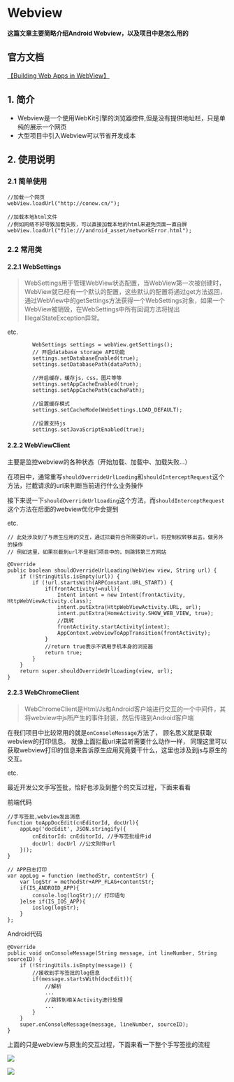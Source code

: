 # Webview
**这篇文章主要简略介绍Android Webview，以及项目中是怎么用的<br>**

## 官方文档
[【Building Web Apps in WebView】](https://developer.android.google.cn/guide/webapps/webview.html?hl=zh-cn)

## 1. 简介
* Webview是一个使用WebKit引擎的浏览器控件,但是没有提供地址栏，只是单纯的展示一个网页
* 大型项目中引入Webview可以节省开发成本

## 2. 使用说明
### 2.1 简单使用
```
//加载一个网页
webView.loadUrl("http://conow.cn/");

//加载本地html文件
//例如网络不好导致加载失败，可以直接加载本地的html来避免页面一直白屏
webView.loadUrl("file:///android_asset/networkError.html");
```


### 2.2 常用类

#### 2.2.1 WebSettings
> WebSettings用于管理WebView状态配置，当WebView第一次被创建时，WebView就已经有一个默认的配置，这些默认的配置将通过get方法返回，通过WebView中的getSettings方法获得一个WebSettings对象，如果一个WebView被销毁，在WebSettings中所有回调方法将抛出IllegalStateException异常。

etc.
```
        WebSettings settings = webView.getSettings();
        // 开启database storage API功能
        settings.setDatabaseEnabled(true);
        settings.setDatabasePath(dataPath);

        //开启缓存，缓存js，css，图片等等
        settings.setAppCacheEnabled(true);
        settings.setAppCachePath(cachePath);

        //设置缓存模式
        settings.setCacheMode(WebSettings.LOAD_DEFAULT);

        //设置支持js
        settings.setJavaScriptEnabled(true);
```


#### 2.2.2 WebViewClient
主要是监控webview的各种状态（开始加载、加载中、加载失败...）

在项目中，通常重写`shouldOverrideUrlLoading`和`shouldInterceptRequest`这个方法，拦截请求的url来判断当前进行什么业务操作

接下来说一下`shouldOverrideUrlLoading`这个方法，而`shouldInterceptRequest`这个方法在后面的webview优化中会提到

etc.
```
// 此处涉及到了与原生应用的交互，通过拦截符合所需要的url，将控制权转移出去，做另外的操作
// 例如这里，如果拦截到url不是我们项目中的，则跳转第三方网站

@Override
public boolean shouldOverrideUrlLoading(WebView view, String url) {
    if (!StringUtils.isEmpty(url)) {
        if (!url.startsWith(ARPConstant.URL_START)) {
            if(frontActivity!=null){
                Intent intent = new Intent(frontActivity, HttpWebViewActivity.class);
                intent.putExtra(HttpWebViewActivity.URL, url);
                intent.putExtra(HomeActivity.SHOW_WEB_VIEW, true);
                //跳转
                frontActivity.startActivity(intent);
                AppContext.webviewToAppTransition(frontActivity);
            }
            //return true表示不调用手机本身的浏览器
            return true;
        }
    }
    return super.shouldOverrideUrlLoading(view, url);
}
```

#### 2.2.3 WebChromeClient
> WebChromeClient是Html/Js和Android客户端进行交互的一个中间件，其将webview中js所产生的事件封装，然后传递到Android客户端

在我们项目中比较常用的就是`onConsoleMessage`方法了，
顾名思义就是获取webview的打印信息。
就像上面拦截url来监听需要什么动作一样，
同理这里可以获取webview打印的信息来告诉原生应用究竟要干什么，这里也涉及到js与原生的交互。

etc.

最近开发公文手写签批，恰好也涉及到整个的交互过程，下面来看看

前端代码
```
//手写签批,webview发出消息
function toAppDocEdit(cnEditorId, docUrl){
    appLog('docEdit', JSON.stringify({
        cnEditorId: cnEditorId, //手写签批组件id
        docUrl: docUrl //公文附件url
    }));
}

// APP日志打印
var appLog = function (methodStr, contentStr) {
    var logStr = methodStr+APP_FLAG+contentStr;
    if(IS_ANDROID_APP){
        console.log(logStr);// 打印语句
    }else if(IS_IOS_APP){
        ioslog(logStr);
    }
};
```

Android代码
```
@Override
public void onConsoleMessage(String message, int lineNumber, String sourceID) {
    if (!StringUtils.isEmpty(message)) {
        //接收到手写签批的log信息
        if(message.startsWith(docEdit)){
            //解析
            ...
            //跳转到相关Activity进行处理
            ...
        }
    }
    super.onConsoleMessage(message, lineNumber, sourceID);
}
```

上面的只是webview与原生的交互过程，下面来看一下整个手写签批的流程

![](res/img/webiew通知原生.png)

![](res/img/webiew通知原生.png)

